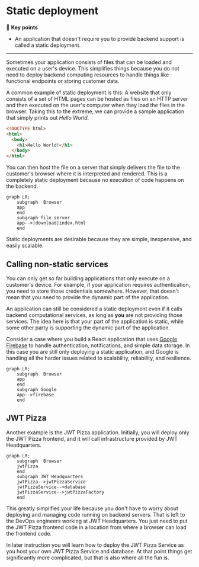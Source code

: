 # Static deployment

🔑 **Key points**

- An application that doesn't require you to provide backend support is called a static deployment.

---

Sometimes your application consists of files that can be loaded and executed on a user's device. This simplifies things because you do not need to deploy backend computing resources to handle things like functional endpoints or storing customer data.

A common example of static deployment is this: A website that only consists of a set of HTML pages can be hosted as files on an HTTP server and then executed on the user's computer when they load the files in the browser. Taking this to the extreme, we can provide a sample application that simply prints out _Hello World_.

```html
<!DOCTYPE html>
<html>
  <body>
    <h1>Hello World!</h1>
  </body>
</html>
```

You can then host the file on a server that simply delivers the file to the customer's browser where it is interpreted and rendered. This is a completely static deployment because no execution of code happens on the backend.

```mermaid
graph LR;
    subgraph  Browser
    app
    end
    subgraph file server
    app-->|download|index.html
    end
```

Static deployments are desirable because they are simple, inexpensive, and easily scalable.

## Calling non-static services

You can only get so far building applications that only execute on a customer's device. For example, if your application requires authentication, you need to store those credentials somewhere. However, that doesn't mean that you need to provide the dynamic part of the application.

An application can still be considered a static deployment even if it calls backend computational services, as long as **you** are not providing those services. The idea here is that your part of the application is static, while some other party is supporting the dynamic part of the application.

Consider a case where you build a React application that uses [Google Firebase](https://firebase.google.com/) to handle authentication, notifications, and simple data storage. In this case you are still only deploying a static application, and Google is handling all the harder issues related to scalability, reliability, and resilience.

```mermaid
graph LR;
    subgraph  Browser
    app
    end
    subgraph Google
    app-->firebase
    end
```

## JWT Pizza

Another example is the JWT Pizza application. Initially, you will deploy only the JWT Pizza frontend, and it will call infrastructure provided by JWT Headquarters.

```mermaid
graph LR;
    subgraph  Browser
    jwtPizza
    end
    subgraph JWT Headquarters
    jwtPizza-->jwtPizzaService
    jwtPizzaService-->database
    jwtPizzaService-->jwtPizzaFactory
    end
```

This greatly simplifies your life because you don't have to worry about deploying and managing code running on backend servers. That is left to the DevOps engineers working at JWT Headquarters. You just need to put the JWT Pizza frontend code in a location from where a browser can load the frontend code.

In later instruction you will learn how to deploy the JWT Pizza Service as you host your own JWT Pizza Service and database. At that point things get significantly more complicated, but that is also where all the fun is.
